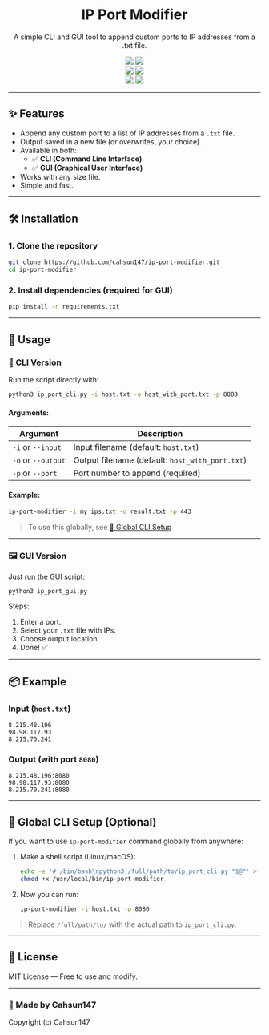 <h1 align="center">IP Port Modifier</h1>

<p align="center">
    A simple CLI and GUI tool to append custom ports to IP addresses from a .txt file.
</p>

<p align="center">
    <img src="https://img.shields.io/github/stars/cahsun147/ip-port-modifer">
    <img src="https://img.shields.io/github/forks/cahsun147/ip-port-modifer">
    <br>
    <img src="https://img.shields.io/github/issues/cahsun147/ip-port-modifer">
    <img src="https://img.shields.io/github/issues-closed/cahsun147/ip-port-modifer">
    <br>
    <img src="https://img.shields.io/github/languages/top/cahsun147/ip-port-modifer">
    <img src="https://img.shields.io/github/last-commit/cahsun147/ip-port-modifer">
    <br>
</p>

---

## ✨ Features

- Append any custom port to a list of IP addresses from a `.txt` file.
- Output saved in a new file (or overwrites, your choice).
- Available in both:
  - ✅ **CLI (Command Line Interface)**
  - ✅ **GUI (Graphical User Interface)**
- Works with any size file.
- Simple and fast.

---

## 🛠️ Installation

### 1. Clone the repository
```bash
git clone https://github.com/cahsun147/ip-port-modifier.git
cd ip-port-modifier
```

### 2. Install dependencies (required for GUI)

```bash
pip install -r requirements.txt
```

---

## 🚀 Usage

### 🧪 CLI Version

Run the script directly with:

```bash
python3 ip_port_cli.py -i host.txt -o host_with_port.txt -p 8080
```

#### Arguments:

| Argument           | Description                                     |
| ------------------ | ----------------------------------------------- |
| `-i` or `--input`  | Input filename (default: `host.txt`)            |
| `-o` or `--output` | Output filename (default: `host_with_port.txt`) |
| `-p` or `--port`   | Port number to append (required)                |

#### Example:

```bash
ip-port-modifier -i my_ips.txt -o result.txt -p 443
```

> To use this globally, see [🔧 Global CLI Setup](#-global-cli-setup)

---

### 🖼️ GUI Version

Just run the GUI script:

```bash
python3 ip_port_gui.py
```

Steps:

1. Enter a port.
2. Select your `.txt` file with IPs.
3. Choose output location.
4. Done! ✅

---

## 📦 Example

### Input (`host.txt`)

```
8.215.48.196
98.98.117.93
8.215.70.241
```

### Output (with port `8080`)

```
8.215.48.196:8080
98.98.117.93:8080
8.215.70.241:8080
```

---

## 🔧 Global CLI Setup (Optional)

If you want to use `ip-port-modifier` command globally from anywhere:

1. Make a shell script (Linux/macOS):

   ```bash
   echo -e '#!/bin/bash\npython3 /full/path/to/ip_port_cli.py "$@"' > /usr/local/bin/ip-port-modifier
   chmod +x /usr/local/bin/ip-port-modifier
   ```

2. Now you can run:

   ```bash
   ip-port-modifier -i host.txt -p 8080
   ```

> Replace `/full/path/to/` with the actual path to `ip_port_cli.py`.

---

## 📜 License

MIT License — Free to use and modify.

---

### 🧠 Made by Cahsun147

Copyright (c) Cahsun147
